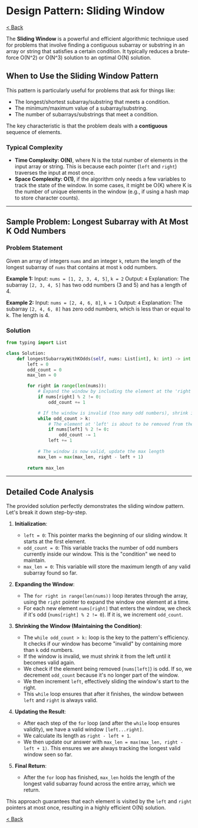 # Design Pattern: Sliding Window

[< Back](index.md)

The **Sliding Window** is a powerful and efficient algorithmic technique used for problems that involve finding a contiguous subarray or substring in an array or string that satisfies a certain condition. It typically reduces a brute-force O(N^2) or O(N^3) solution to an optimal O(N) solution.

## When to Use the Sliding Window Pattern

This pattern is particularly useful for problems that ask for things like:

*   The longest/shortest subarray/substring that meets a condition.
*   The minimum/maximum value of a subarray/substring.
*   The number of subarrays/substrings that meet a condition.

The key characteristic is that the problem deals with a **contiguous** sequence of elements.

### Typical Complexity

*   **Time Complexity: O(N)**, where N is the total number of elements in the input array or string. This is because each pointer (`left` and `right`) traverses the input at most once.
*   **Space Complexity: O(1)**, if the algorithm only needs a few variables to track the state of the window. In some cases, it might be O(K) where K is the number of unique elements in the window (e.g., if using a hash map to store character counts).

---

## Sample Problem: Longest Subarray with At Most K Odd Numbers

### Problem Statement

Given an array of integers `nums` and an integer `k`, return the length of the longest subarray of `nums` that contains at most `k` odd numbers.

**Example 1:**
Input: `nums = [1, 2, 3, 4, 5]`, `k = 2`
Output: `4`
Explanation: The subarray `[2, 3, 4, 5]` has two odd numbers (3 and 5) and has a length of 4.

**Example 2:**
Input: `nums = [2, 4, 6, 8]`, `k = 1`
Output: `4`
Explanation: The subarray `[2, 4, 6, 8]` has zero odd numbers, which is less than or equal to k. The length is 4.

### Solution

```python
from typing import List

class Solution:
    def longestSubarrayWithKOdds(self, nums: List[int], k: int) -> int:
        left = 0
        odd_count = 0
        max_len = 0

        for right in range(len(nums)):
            # Expand the window by including the element at the 'right' pointer
            if nums[right] % 2 != 0:
                odd_count += 1

            # If the window is invalid (too many odd numbers), shrink it from the left.
            while odd_count > k:
                # The element at 'left' is about to be removed from the window
                if nums[left] % 2 != 0:
                    odd_count -= 1
                left += 1
            
            # The window is now valid, update the max length
            max_len = max(max_len, right - left + 1)
        
        return max_len
```

---

## Detailed Code Analysis

The provided solution perfectly demonstrates the sliding window pattern. Let's break it down step-by-step.

1.  **Initialization**:
    *   `left = 0`: This pointer marks the beginning of our sliding window. It starts at the first element.
    *   `odd_count = 0`: This variable tracks the number of odd numbers currently inside our window. This is the "condition" we need to maintain.
    *   `max_len = 0`: This variable will store the maximum length of any valid subarray found so far.

2.  **Expanding the Window**:
    *   The `for right in range(len(nums))` loop iterates through the array, using the `right` pointer to expand the window one element at a time.
    *   For each new element `nums[right]` that enters the window, we check if it's odd (`nums[right] % 2 != 0`). If it is, we increment `odd_count`.

3.  **Shrinking the Window (Maintaining the Condition)**:
    *   The `while odd_count > k:` loop is the key to the pattern's efficiency. It checks if our window has become "invalid" by containing more than `k` odd numbers.
    *   If the window is invalid, we must shrink it from the left until it becomes valid again.
    *   We check if the element being removed (`nums[left]`) is odd. If so, we decrement `odd_count` because it's no longer part of the window.
    *   We then increment `left`, effectively sliding the window's start to the right.
    *   This `while` loop ensures that after it finishes, the window between `left` and `right` is always valid.

4.  **Updating the Result**:
    *   After each step of the `for` loop (and after the `while` loop ensures validity), we have a valid window `[left...right]`.
    *   We calculate its length as `right - left + 1`.
    *   We then update our answer with `max_len = max(max_len, right - left + 1)`. This ensures we are always tracking the longest valid window seen so far.

5.  **Final Return**:
    *   After the `for` loop has finished, `max_len` holds the length of the longest valid subarray found across the entire array, which we return.

This approach guarantees that each element is visited by the `left` and `right` pointers at most once, resulting in a highly efficient O(N) solution.

[< Back](index.md)
